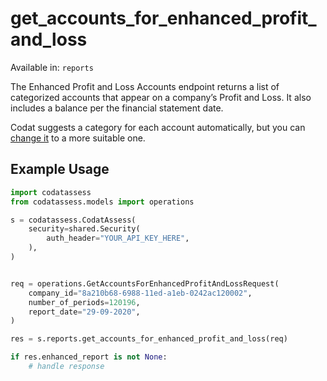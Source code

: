 # get_accounts_for_enhanced_profit_and_loss
Available in: `reports`

The Enhanced Profit and Loss Accounts endpoint returns a list of categorized accounts that appear on a company’s Profit and Loss. It also includes a balance per the financial statement date.

Codat suggests a category for each account automatically, but you can [change it](/docs/assess-categorizing-accounts-ecommerce-lending) to a more suitable one.

## Example Usage
```python
import codatassess
from codatassess.models import operations

s = codatassess.CodatAssess(
    security=shared.Security(
        auth_header="YOUR_API_KEY_HERE",
    ),
)


req = operations.GetAccountsForEnhancedProfitAndLossRequest(
    company_id="8a210b68-6988-11ed-a1eb-0242ac120002",
    number_of_periods=120196,
    report_date="29-09-2020",
)

res = s.reports.get_accounts_for_enhanced_profit_and_loss(req)

if res.enhanced_report is not None:
    # handle response
```
